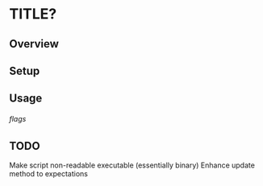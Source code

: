 # TITLE?

Overview
---


Setup
---


Usage
---

###### flags

TODO
---
Make script non-readable executable (essentially binary)
Enhance update method to expectations

